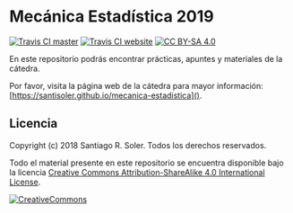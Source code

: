 # Mecánica Estadística 2019

[![Travis CI master][travis-master-shield]][travis-ci]
[![Travis CI website][travis-website-shield]][travis-ci]
[![CC BY-SA 4.0][cc-by-sa-shield]][cc-by-sa]

En este repositorio podrás encontrar prácticas, apuntes y materiales de la
cátedra.

Por favor, visita la página web de la cátedra para mayor información:
[https://santisoler.github.io/mecanica-estadistica]().


## Licencia
Copyright (c) 2018 Santiago R. Soler. Todos los derechos reservados.

Todo el material presente en este repositorio se encuentra disponible bajo la
licencia [Creative Commons Attribution-ShareAlike 4.0 International License][cc-by-sa].

[![CreativeCommons][cc-by-sa-image]][cc-by-sa]

<!--Urls-->
[travis-ci]: https://travis-ci.org/santisoler/mecanica-estadistica/builds?label=master&style=for-the-badge
[travis-master-shield]: https://img.shields.io/travis/santisoler/mecanica-estadistica/master.svg
[travis-website-shield]: https://img.shields.io/travis/santisoler/mecanica-estadistica/website.svg?label=website&style=for-the-badge
[cc-by-sa]: http://creativecommons.org/licenses/by-sa/4.0/
[cc-by-sa-image]: https://licensebuttons.net/l/by-sa/4.0/88x31.png
[cc-by-sa-shield]: https://img.shields.io/badge/License-CC%20BY--SA%204.0-lightgrey.svg
